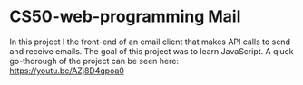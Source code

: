 # CS50-web-programming Mail
In this project I the front-end of an email client that makes API calls to send and receive emails.
The goal of this project was to learn JavaScript. A qiuck go-thorough of the project can be seen here: https://youtu.be/AZj8D4qpoa0
